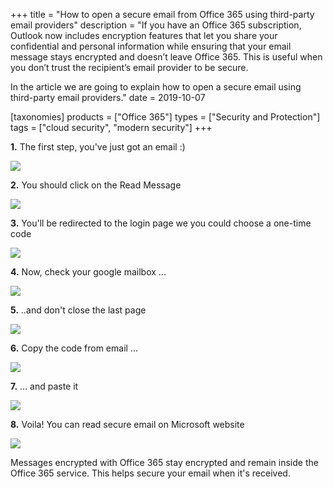 +++
title = "How to open a secure email from Office 365 using third-party email providers"
description = "If you have an Office 365 subscription, Outlook now includes encryption features that let you share your confidential and personal information while ensuring that your email message stays encrypted and doesn’t leave Office 365. This is useful when you don’t trust the recipient’s email provider to be secure.

In the article we are going to explain how to open a secure email using third-party email providers."
date = 2019-10-07

[taxonomies]
products = ["Office 365"]
types = ["Security and Protection"]
tags = ["cloud security", "modern security"]
+++

**1.** The first step, you've just got an email :)

![](https://o365hq.com/images/547.png)

**2.** You should click on the Read Message

![](https://o365hq.com/images/548.png)

**3.** You'll be redirected to the login page we you could choose a
one-time code

![](https://o365hq.com/images/549.png)

**4.** Now, check your google mailbox ...

![](https://o365hq.com/images/551.png)

**5.** ..and don't close the last page

![](https://o365hq.com/images/550.png)

**6.** Copy the code from email ...

![](https://o365hq.com/images/552.png)

**7.** ... and paste it

![](https://o365hq.com/images/553.png)

**8.** Voila! You can read secure email on Microsoft website

![](https://o365hq.com/images/554.png)

Messages encrypted with Office 365 stay encrypted and remain inside the
Office 365 service. This helps secure your email when it's received.